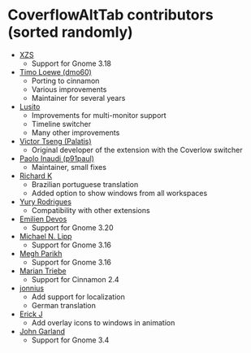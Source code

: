 CoverflowAltTab contributors (sorted randomly)
============================================

* [XZS](https://github.com/dffischer)
  * Support for Gnome 3.18
* [Timo Loewe (dmo60)](https://github.com/dmo60)
  * Porting to cinnamon
  * Various improvements
  * Maintainer for several years
* [Lusito](https://github.com/Lusito)
  * Improvements for multi-monitor support
  * Timeline switcher
  * Many other improvements
* [Victor Tseng (Palatis)](https://github.com/Palatis)
  * Original developer of the extension with the Coverlow switcher
* [Paolo Inaudi (p91paul)](https://github.com/p91paul)
  * Maintainer, small fixes
* [Richard K](https://github.com/vltr)
  * Brazilian portuguese translation
  * Added option to show windows from all workspaces
* [Yury Rodrigues](https://github.com/yuryrodrigues)
  * Compatibility with other extensions
* [Emilien Devos](https://github.com/unixfox)
  * Support for Gnome 3.20
* [Michael N. Lipp](https://github.com/mnlipp)
  * Support for Gnome 3.16
* [Megh Parikh](https://github.com/meghprkh)
  * Support for Gnome 3.16
* [Marian Triebe](https://github.com/Hamdor)
  * Support for Cinnamon 2.4
* [jonnius](https://github.com/jonnius)
  * Add support for localization
  * German translation
* [Erick J](https://github.com/erickj)
  * Add overlay icons to windows in animation
* [John Garland](https://github.com/johnnyg)
  * Support for Gnome 3.4
